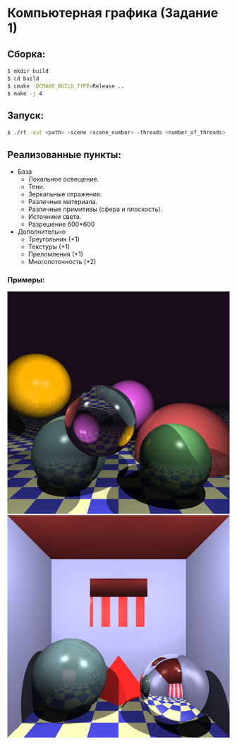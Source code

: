 #  Компьютерная графика (Задание 1) 

## Сборка:
```bash
$ mkdir build
$ cd build
$ cmake -DCMAKE_BUILD_TYPE=Release ..
$ make -j 4
```
## Запуск:
```bash
$ ./rt -out <path> -scene <scene_number> -threads <number_of_threads>
```
## Реализованные пункты:
- База
    - Локальное освещение.
    - Тени.
    - Зеркальные отражения.
    - Различные материала.
    - Различные примитивы (сфера и плоскость).
    - Источники света.
	- Разрешение 600*600
- Дополнительно
	- Треугольник (+1)
	- Текстуры (+1)
	- Преломления (+1)
	- Многопоточность (+2)
	
### Примеры: 
![Example](examples/example1.bmp)
![Example](examples/example2.bmp)